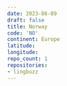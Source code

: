 ```yaml
---
date: 2023-06-09
draft: false
title: Norway
code: 'NO'
continent: Europe
latitude:
longitude:
repo_count: 1
repositories:
- lingbuzz
---
```



